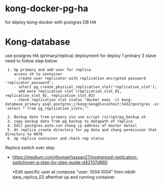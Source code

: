 # kong-docker-pg-ha
for deploy kong-docker with postgres DB HA 

# Kong-database 
  use postgres HA (primary/replica)
  deployment 
  for deploy 1 primary 3 slave need to follow step below

     1. Up primary and add user for replica 
        access sh to container 
        - create user replicator with replication encrypted password 'replicator_password';
        - select pg_create_physical_replication_slot('replication_slot');
          add more replication slot (replication_slot_01, replication_slot_02, replication_slot_03)
        - check replication slot status "docker exec -it kong-database_primary psql postgres://kong:kong@localhost:5432/postgres -xc 'select * from pg_replication_slots;'"

     2. Backup date from primary via use script /script/pg_backup.sh 
     3. copy backup data from pg backup to datapath of replica 
     4. Edit postgres.auto.con chang ip address of master detail 
     5. At replica create directory for pg data and chang permission that directory to 0070
     6. Up replica container and check rep status

  Replica switch over step 
  - https://medium.com/@umairhassan27/postgresql-replication-switchover-a-step-by-step-guide-d42107d860

    *Edit specific user at compose "user: 1004:1004" then mkdir data_replica_02 afterthat up and running container
